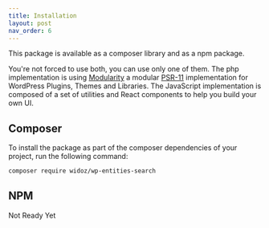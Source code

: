 ```yaml
---
title: Installation
layout: post
nav_order: 6
---
```


This package is available as a composer library and as a npm package.

You're not forced to use both, you can use only one of them. The php implementation is using [Modularity](https://github.com/inpsyde/modularity) a modular [PSR-11](https://github.com/php-fig/container) implementation for WordPress Plugins, Themes and Libraries.
The JavaScript implementation is composed of a set of utilities and React components to help you build your own UI.

## Composer

To install the package as part of the composer dependencies of your project, run the following command:

```bash
composer require widoz/wp-entities-search
```

## NPM

Not Ready Yet
